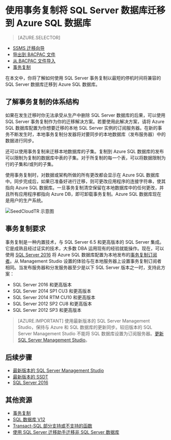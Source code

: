 <properties
   pageTitle="使用事务复制迁移到 SQL 数据库"
   description="Azure SQL 数据库，数据库迁移，导入数据库，事务复制"
   services="sql-database"
   documentationCenter=""
   authors="CarlRabeler"
   manager="jhubbard"
   editor=""/>

<tags
   ms.service="sql-database"
   ms.devlang="NA"
   ms.topic="article"
   ms.tgt_pltfrm="NA"
   ms.workload="sqldb-migrate"
   ms.date="08/23/2016"
   wacn.date="10/17/2016"
   ms.author="carlrab"/>  


# 使用事务复制将 SQL Server 数据库迁移到 Azure SQL 数据库

> [AZURE.SELECTOR]
- [SSMS 迁移向导](/documentation/articles/sql-database-cloud-migrate-compatible-using-ssms-migration-wizard/)
- [导出到 BACPAC 文件](/documentation/articles/sql-database-cloud-migrate-compatible-export-bacpac-ssms/)
- [从 BACPAC 文件导入](/documentation/articles/sql-database-cloud-migrate-compatible-import-bacpac-ssms/)
- [事务复制](/documentation/articles/sql-database-cloud-migrate-compatible-using-transactional-replication/)

在本文中，你将了解如何使用 SQL Server 事务复制以最短的停机时间将兼容的 SQL Server 数据库迁移到 Azure SQL 数据库。

## 了解事务复制的体系结构

如果在发生迁移时你无法承受从生产中删除 SQL Server 数据库的后果，可以使用 SQL Server 事务复制作为你的迁移解决方案。若要使用此解决方案，请将 Azure SQL 数据库配置为你想要迁移的本地 SQL Server 实例的订阅服务器。在新的事务不断发生时，本地事务复制分发器将对要同步的本地数据库（发布服务器）中的数据进行同步。

还可以使用事务复制来迁移本地数据库的子集。复制到 Azure SQL 数据库的发布可以限制为复制的数据库中表的子集。对于所复制的每一个表，可以将数据限制为行的子集和/或列的子集。

使用事务复制时，对数据或架构所做的所有更改都会显示在 Azure SQL 数据库中。同步完成后，如果已准备好进行迁移，则可更改应用程序的连接字符串，使其指向 Azure SQL 数据库。一旦事务复制清空保留在本地数据库中的任何更改，并且所有应用程序都指向 Azure DB，即可卸载事务复制。Azure SQL 数据库现在是用户的生产系统。

 ![SeedCloudTR 示意图](./media/sql-database-cloud-migrate/SeedCloudTR.png)  


## 事务复制要求

事务复制是一种内置技术，与 SQL Server 6.5 和更高版本的 SQL Server 集成。它是成熟且经过证实的技术，大多数 DBA 运用现有的经验就能操作。现在，可以使用 [SQL Server 2016](https://www.microsoft.com/zh-CN/cloud-platform/sql-server) 将 Azure SQL 数据库配置为本地发布的[事务复制订阅者](https://msdn.microsoft.com/zh-cn/library/mt589530.aspx)。从 Management Studio 设置的体验与在本地服务器上设置事务复制订阅者相同。当发布服务器和分发服务器至少是以下 SQL Server 版本之一时，支持此方案：

 - SQL Server 2016 和更高版本
 - SQL Server 2014 SP1 CU3 和更高版本
 - SQL Server 2014 RTM CU10 和更高版本
 - SQL Server 2012 SP2 CU8 和更高版本
 - SQL Server 2012 SP3 和更高版本


> [AZURE.IMPORTANT] 使用最新版本的 SQL Server Management Studio，保持与 Azure 和 SQL 数据库的更新同步。较旧版本的 SQL Server Management Studio 不能将 SQL 数据库设置为订阅服务器。[更新 SQL Server Management Studio](https://msdn.microsoft.com/zh-cn/library/mt238290.aspx)。


## 后续步骤

- [最新版本的 SQL Server Management Studio](https://msdn.microsoft.com/zh-cn/library/mt238290.aspx)
- [最新版本的 SSDT](https://msdn.microsoft.com/zh-cn/library/mt204009.aspx)
- [SQL Server 2016](https://www.microsoft.com/zh-CN/cloud-platform/sql-server)

## 其他资源

- [事务复制](https://msdn.microsoft.com/zh-cn/library/mt589530.aspx)
- [SQL 数据库 V12](/documentation/articles/sql-database-v12-whats-new/)
- [Transact-SQL 部分支持或不支持的函数](/documentation/articles/sql-database-transact-sql-information/)
- [使用 SQL Server 迁移助手迁移非 SQL Server 数据库](http://blogs.msdn.com/b/ssma/)

<!---HONumber=Mooncake_1010_2016-->